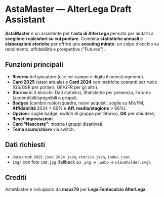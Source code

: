 # AstaMaster — AlterLega Draft Assistant

**AstaMaster** è un assistente per l'**asta di AlterLega** pensato per aiutarti a **scegliere i calciatori su cui puntare**. Combina **statistiche annuali** e **elaborazioni storiche** per offrire uno **scouting mirato**: un colpo d’occhio su rendimento, affidabilità e prospettive ("Futures").

## Funzioni principali
- **Ricerca** del giocatore (clic nel campo e digita il nome/cognome).
- **Card 2025** (stato attuale) e **Card 2024** con metriche coerenti per ruolo (GS/GSR per portieri; GF/GFR per gli altri).
- **Storico** in 3 blocchi: Dati statistici, Statistiche per presenza, Futures (accendibili/spegnibili a gruppi).
- **Badges** (cambio ruolo/squadra, nuovi acquisti, soglie su MV/FM, **Affidabilità** 2024 > 66% e **Aff. media/stagione** > 66%).
- **Opzioni**: soglie badge, switch di gruppo per Storico, **OK** per chiudere, **Reset impostazioni**.
- **Card “Nascoste”**: mostra i gruppi disattivati.
- **Tema scuro/chiaro** via switch.

## Dati richiesti
- `data/` con `2025.json`, `2024.json`, `storico.json`, `index.json`.
- `img/` con foto `COD.jpg` (fallback su `.png` → `.webp` → `placeholder.svg`).

## Crediti
AstaMaster è sviluppato da **mauz79** per **Lega Fantacalcio AlterLega**.

